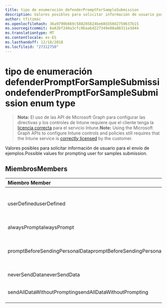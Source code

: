 ```yaml
---
title: tipo de enumeración defenderPromptForSampleSubmission
description: Valores posibles para solicitar información de usuario para el envío de ejemplos.
author: tfitzmac
ms.openlocfilehash: 36a9790b669c588205824be60d350d2750637b15
ms.sourcegitcommit: 6a82bf240a3cfc0baabd227349e08a08311e3d44
ms.translationtype: MT
ms.contentlocale: es-ES
ms.lasthandoff: 12/18/2018
ms.locfileid: "27312750"
---
```

# <a name="defenderpromptforsamplesubmission-enum-type"></a><span data-ttu-id="4fe9b-103">tipo de enumeración defenderPromptForSampleSubmission</span><span class="sxs-lookup"><span data-stu-id="4fe9b-103">defenderPromptForSampleSubmission enum type</span></span>

> <span data-ttu-id="4fe9b-104">**Nota:** El uso de las API de Microsoft Graph para configurar las directivas y los controles de Intune requiere que el cliente tenga la [licencia correcta](https://go.microsoft.com/fwlink/?linkid=839381) para el servicio Intune.</span><span class="sxs-lookup"><span data-stu-id="4fe9b-104">**Note:** Using the Microsoft Graph APIs to configure Intune controls and policies still requires that the Intune service is [correctly licensed](https://go.microsoft.com/fwlink/?linkid=839381) by the customer.</span></span>

<span data-ttu-id="4fe9b-105">Valores posibles para solicitar información de usuario para el envío de ejemplos.</span><span class="sxs-lookup"><span data-stu-id="4fe9b-105">Possible values for prompting user for samples submission.</span></span>
## <a name="members"></a><span data-ttu-id="4fe9b-106">Miembros</span><span class="sxs-lookup"><span data-stu-id="4fe9b-106">Members</span></span>
|<span data-ttu-id="4fe9b-107">Miembro	</span><span class="sxs-lookup"><span data-stu-id="4fe9b-107">Member</span></span>|<span data-ttu-id="4fe9b-108">Valor</span><span class="sxs-lookup"><span data-stu-id="4fe9b-108">Value</span></span>|<span data-ttu-id="4fe9b-109">Descripción</span><span class="sxs-lookup"><span data-stu-id="4fe9b-109">Description</span></span>|
|:---|:---|:---|
|<span data-ttu-id="4fe9b-110">userDefined</span><span class="sxs-lookup"><span data-stu-id="4fe9b-110">userDefined</span></span>|<span data-ttu-id="4fe9b-111">0</span><span class="sxs-lookup"><span data-stu-id="4fe9b-111">0</span></span>|<span data-ttu-id="4fe9b-112">Definido por el usuario, valor predeterminado, sin intención.</span><span class="sxs-lookup"><span data-stu-id="4fe9b-112">User Defined, default value, no intent.</span></span>|
|<span data-ttu-id="4fe9b-113">alwaysPrompt</span><span class="sxs-lookup"><span data-stu-id="4fe9b-113">alwaysPrompt</span></span>|<span data-ttu-id="4fe9b-114">1</span><span class="sxs-lookup"><span data-stu-id="4fe9b-114">1</span></span>|<span data-ttu-id="4fe9b-115">Preguntar siempre.</span><span class="sxs-lookup"><span data-stu-id="4fe9b-115">Always prompt.</span></span>|
|<span data-ttu-id="4fe9b-116">promptBeforeSendingPersonalData</span><span class="sxs-lookup"><span data-stu-id="4fe9b-116">promptBeforeSendingPersonalData</span></span>|<span data-ttu-id="4fe9b-117">2</span><span class="sxs-lookup"><span data-stu-id="4fe9b-117">2</span></span>|<span data-ttu-id="4fe9b-118">Preguntar antes de enviar datos personales.</span><span class="sxs-lookup"><span data-stu-id="4fe9b-118">Prompt before sending personal data.</span></span>|
|<span data-ttu-id="4fe9b-119">neverSendData</span><span class="sxs-lookup"><span data-stu-id="4fe9b-119">neverSendData</span></span>|<span data-ttu-id="4fe9b-120">3</span><span class="sxs-lookup"><span data-stu-id="4fe9b-120">3</span></span>|<span data-ttu-id="4fe9b-121">No enviar nunca datos.</span><span class="sxs-lookup"><span data-stu-id="4fe9b-121">Never send data.</span></span>|
|<span data-ttu-id="4fe9b-122">sendAllDataWithoutPrompting</span><span class="sxs-lookup"><span data-stu-id="4fe9b-122">sendAllDataWithoutPrompting</span></span>|<span data-ttu-id="4fe9b-123">4</span><span class="sxs-lookup"><span data-stu-id="4fe9b-123">4</span></span>|<span data-ttu-id="4fe9b-124">Enviar todos los datos sin preguntar.</span><span class="sxs-lookup"><span data-stu-id="4fe9b-124">Send all data without prompting.</span></span>|



